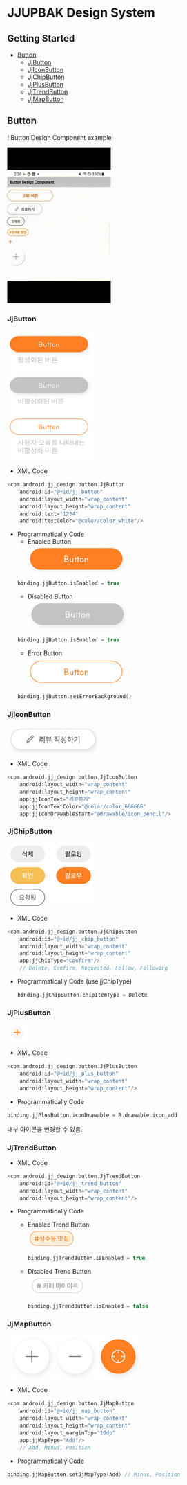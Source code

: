 # JJUPBAK Design System
## Getting Started
- [Button](#button)
    - [JjButton](#jjbutton)
    - [JjIconButton](#jjiconbutton)
    - [JjChipButton](#jjchipbutton)
    - [JjPlusButton](#jjplusbutton)
    - [JjTrendButton](#jjtrendbutton)
    - [JjMapButton](#jjmapbutton)

## Button
! Button Design Component example

![alt text](images/button_test.gif)
### JjButton
<img width = 200px height = 300px src="images/jjbutton.png">

- XML Code
```kotlin
<com.android.jj_design.button.JjButton
    android:id="@+id/jj_button"
    android:layout_width="wrap_content"
    android:layout_height="wrap_content"
    android:text="1234"
    android:textColor="@color/color_white"/>
```
- Programmatically Code
    - Enabled Button   
    ![alt text](images/jjbutton_enabled.png)
    ```kotlin
    binding.jjButton.isEnabled = true
    ```
    - Disabled Button   
    ![alt text](images/jjbutton_disabled.png)
    ```kotlin
    binding.jjButton.isEnabled = true
    ```
    - Error Button   
    ![alt text](images/jjbutton_error.png)
    ```kotlin
    binding.jjButton.setErrorBackground()
    ```

### JjIconButton
![alt text](images/jjiconbutton.png)

- XML Code
```kotlin
<com.android.jj_design.button.JjIconButton
    android:layout_width="wrap_content"
    android:layout_height="wrap_content"
    app:jjIconText="리뷰하기"
    app:jjIconTextColor="@color/color_666666"
    app:jjIconDrawableStart="@drawable/icon_pencil"/>
```

### JjChipButton
![alt text](images/jjchipbutton.png)

- XML Code
```kotlin
<com.android.jj_design.button.JjChipButton
    android:id="@+id/jj_chip_button"
    android:layout_width="wrap_content"
    android:layout_height="wrap_content"
    app:jjChipType="Confirm"/>
    // Delete, Confirm, Requested, Follow, Following
```

- Programmatically Code (use jjChipType)
    ```kotlin
    binding.jjChipButton.chipItemType = Delete
    ```

### JjPlusButton
![alt text](images/jjplusbutton.png)

- XML Code
```kotlin
<com.android.jj_design.button.JjPlusButton
    android:id="@+id/jj_plus_button"
    android:layout_width="wrap_content"
    android:layout_height="wrap_content"/>
```

- Programmatically Code
```kotlin
binding.jjPlusButton.iconDrawable = R.drawable.icon_add
```
내부 아이콘을 변경할 수 있음.

### JjTrendButton

- XML Code
```kotlin
<com.android.jj_design.button.JjTrendButton
    android:id="@+id/jj_trend_button"
    android:layout_width="wrap_content"
    android:layout_height="wrap_content"/>
```

- Programmatically Code
    - Enabled Trend Button   
    ![alt text](images/jjtrendbutton_enabled.png)
        ```kotlin
        binding.jjTrendButton.isEnabled = true
        ```

    - Disabled Trend Button   
    ![alt text](images/jjtrendbutton_disabled.png)
        ```kotlin
        binding.jjTrendButton.isEnabled = false
        ```


### JjMapButton
![alt text](images/jjmapbutton.png)

- XML Code
```kotlin
<com.android.jj_design.button.JjMapButton
    android:id="@+id/jj_map_button"
    android:layout_width="wrap_content"
    android:layout_height="wrap_content"
    android:layout_marginTop="10dp"
    app:jjMapType="Add"/>
    // Add, Minus, Position
```

- Programmatically Code
```kotlin
binding.jjMapButton.setJjMapType(Add) // Minus, Position
```
